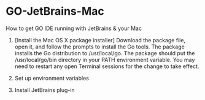 # GO-JetBrains-Mac
How to get GO IDE running with JetBrains & your Mac

1. [Install the Mac OS X package installer] Download the package file, open it, and follow the prompts to install the Go tools. The package installs the Go distribution to /usr/local/go. The package should put the /usr/local/go/bin directory in your PATH environment variable. You may need to restart any open Terminal sessions for the change to take effect.

2. Set up environment variables

3. Install JetBrains plug-in

